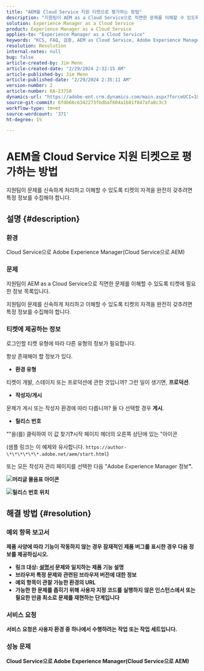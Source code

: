 ```yaml
---
title: "AEM을 Cloud Service 지원 티켓으로 평가하는 방법"
description: "지원팀이 AEM as a Cloud Service으로 직면한 문제를 이해할 수 있도록 티켓에 필요한 정보 목록"
solution: Experience Manager as a Cloud Service
product: Experience Manager as a Cloud Service
applies-to: "Experience Manager as a Cloud Service"
keywords: "KCS, FAQ, 검증, AEM as Cloud Service, Adobe Experience Manager as Cloud Service, 지원 티켓"
resolution: Resolution
internal-notes: null
bug: false
article-created-by: Jim Menn
article-created-date: "2/29/2024 2:32:15 AM"
article-published-by: Jim Menn
article-published-date: "2/29/2024 2:35:11 AM"
version-number: 2
article-number: KA-23750
dynamics-url: "https://adobe-ent.crm.dynamics.com/main.aspx?forceUCI=1&pagetype=entityrecord&etn=knowledgearticle&id=38c40abe-aad6-ee11-9079-6045bd006268"
source-git-commit: 6fdb68c6342273fbdbaf604a1b81f847afa8c3c3
workflow-type: tm+mt
source-wordcount: '371'
ht-degree: 1%

---
```


# AEM을 Cloud Service 지원 티켓으로 평가하는 방법


지원팀이 문제를 신속하게 처리하고 이해할 수 있도록 티켓의 자격을 완전히 갖추려면 특정 정보를 수집해야 합니다.

## 설명 {#description}


### 환경

Cloud Service으로 Adobe Experience Manager(Cloud Service으로 AEM)

### 문제

지원팀이 AEM as a Cloud Service으로 직면한 문제를 이해할 수 있도록 티켓에 필요한 정보 목록입니다.

지원팀이 문제를 신속하게 처리하고 이해할 수 있도록 티켓의 자격을 완전히 갖추려면 특정 정보를 수집해야 합니다.

### 티켓에 제공하는 정보

로그인할 티켓 유형에 따라 다른 유형의 정보가 필요합니다.

항상 존재해야 할 정보가 있다.

- <b>환경 유형</b>


티켓이 개발, 스테이지 또는 프로덕션에 관한 것입니까? 그런 일이 생기면, <b>프로덕션</b>.

- <b>작성자/게시</b>


문제가 게시 또는 작성자 환경에 따라 다릅니까? 둘 다 선택할 경우 <b>게시</b>.

- <b>릴리스 번호</b>


&quot;&quot;을(를) 클릭하여 이 값 찾기<b>?</b>시작 페이지 헤더의 오른쪽 상단에 있는 &quot;아이콘

(샘플 링크는 이 예제와 유사합니다. `https://author-\*\*\*\*\*\*.adobe.net/aem/start.html`)

또는 모든 작성자 관리 페이지를 선택한 다음 &quot;</b>Adobe Experience Manager 정보<b>&quot;.

![머리글 물음표 아이콘](https://helpx.adobe.com/content/dam/help/en/experience-manager/kb/how-to-fully-qualify-an-AEM-as-a-cloud-service-ticket/jcr_content/main-pars/image/question_mark_topheader.jpg.img.jpg)

![릴리스 번호 위치](https://helpx.adobe.com/content/dam/help/en/experience-manager/kb/how-to-fully-qualify-an-AEM-as-a-cloud-service-ticket/jcr_content/main-pars/image_23429537/release_number.jpg.img.jpg)

## 해결 방법 {#resolution}


### 예외 항목 보고서

제품 사양에 따라 기능이 작동하지 않는 경우 잠재적인 제품 버그를 표시한 경우 다음 정보를 제공하십시오.

- 링크 대상: [설명서](https://experienceleague.adobe.com/docs/) 문제와 일치하는 제품 기능 설명
- 브라우저 특정 문제와 관련된 브라우저 버전에 대한 정보
- 예외 항목이 관찰 가능한 환경의 URL
- 가능한 한 문제를 좁히기 위해 사용자 지정 코드를 실행하지 않은 인스턴스에서 또는 필요한 만큼 최소로 문제를 재현하는 단계입니다

### 서비스 요청

서비스 요청은 사용자 환경 중 하나에서 수행하려는 작업 또는 작업 세트입니다.

### 성능 문제

Cloud Service으로 Adobe Experience Manager(Cloud Service으로 AEM)
